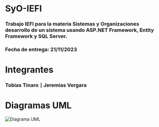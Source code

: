 # SyO-IEFI
### Trabajo IEFI para la materia Sistemas y Organizaciones desarrollo de un sistema usando ASP.NET Framework, Entity Framework y SQL Server.
### Fecha de entrega: 21/11/2023
# Integrantes
### Tobias Tinaro ∣ Jeremias Vergara
# Diagramas UML
![Diagrama UML](https://github.com/tobiascrocus/SyO-IEFI/assets/126523676/4759ac65-3ca8-429f-b0a5-c1cb159065cd)

